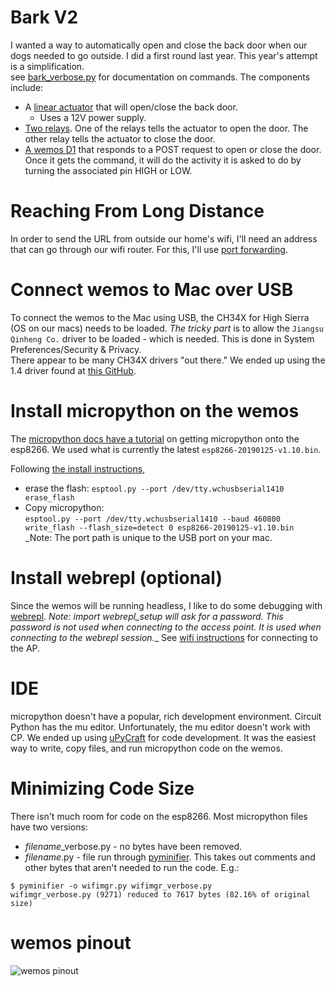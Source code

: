 # Bark V2
I wanted a way to automatically open and close the back door when our dogs needed to go outside.  I did a first round last year.  This year's attempt is a simplification.  
see [bark_verbose.py](lib/bark_verbose.py) for documentation on commands.
The components include:  
* A [linear actuator](https://amzn.to/2DScJ2C) that will open/close the back door.  
  * Uses a 12V power supply.
* [Two relays](https://amzn.to/2YcEISu).  One of the relays tells the actuator to open the door.  The other relay tells the actuator to close the door.  
* [A wemos D1](https://amzn.to/2Wmnstj) that responds to a POST request to open or close the door.  Once it gets the command, it will do the activity it is asked to do by turning the associated pin HIGH or LOW.
# Reaching From Long Distance
In order to send the URL from outside our home's wifi, I'll need an address that can go through our wifi router.  For this, I'll use [port forwarding](https://support.google.com/wifi/answer/6274503?hl=en).  
# Connect wemos to Mac over USB
To connect the wemos to the Mac using USB, the CH34X for High Sierra (OS on our macs) needs to be loaded.  _The tricky part_ is to allow the ```Jiangsu Qinheng Co.``` driver to be loaded - which is needed.  This is done in System Preferences/Security & Privacy.    
There appear to be many CH34X drivers "out there."  We ended up using the 1.4 driver found at [this GitHub](https://github.com/adrianmihalko/ch340g-ch34g-ch34x-mac-os-x-driver).
# Install micropython on the wemos
The [micropython docs have a tutorial](https://docs.micropython.org/en/latest/esp8266/tutorial/intro.html) on getting micropython onto the esp8266.  We used what is currently the latest ```esp8266-20190125-v1.10.bin```.  

Following [the install instructions](http://docs.micropython.org/en/latest/esp8266/tutorial/intro.html#deploying-the-firmware),   
* erase the flash:
```esptool.py --port /dev/tty.wchusbserial1410 erase_flash```  
* Copy micropython:  
```esptool.py --port /dev/tty.wchusbserial1410 --baud 460800 write_flash --flash_size=detect 0 esp8266-20190125-v1.10.bin```    
_Note: The port path is unique to the USB port on your mac.
# Install webrepl (optional)
Since the wemos will be running headless, I like to do some debugging with [webrepl](https://docs.micropython.org/en/latest/esp8266/tutorial/repl.html#webrepl-a-prompt-over-wifi).  _Note: import webrepl_setup will ask for a password.  This password is not used when connecting to the access point.  It is used when connecting to the webrepl session.__  See [wifi instructions](http://docs.micropython.org/en/latest/esp8266/tutorial/intro.html#wifi) for connecting to the AP.
# IDE
micropython doesn't have a popular, rich development environment.  Circuit Python has the mu editor.  Unfortunately, the mu editor doesn't work with CP.  We ended up using [uPyCraft](http://docs.dfrobot.com.cn/upycraft/) for code development.  It was the easiest way to write, copy files, and run micropython code on the wemos.
# Minimizing Code Size
There isn't much room for code on the esp8266.  Most micropython files have two versions:  
* *filename*_verbose.py - no bytes have been removed.  
* *filename*.py - file run through [pyminifier](https://liftoff.github.io/pyminifier/). This takes out comments and other bytes that aren't needed to run the code. E.g.:  
```
$ pyminifier -o wifimgr.py wifimgr_verbose.py
wifimgr_verbose.py (9271) reduced to 7617 bytes (82.16% of original size)
```
# wemos pinout 
![wemos pinout](https://micropython-on-wemos-d1-mini.readthedocs.io/en/latest/_images/board.png)